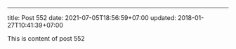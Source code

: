 ---
title: Post 552
date: 2021-07-05T18:56:59+07:00
updated: 2018-01-27T10:41:39+07:00

This is content of post 552